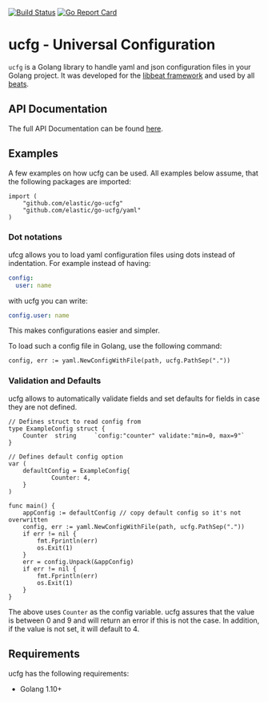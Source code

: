 [![Build
Status](https://travis-ci.org/elastic/go-ucfg.svg?branch=master)](https://travis-ci.org/elastic/go-ucfg)
[![Go Report
Card](https://goreportcard.com/badge/github.com/elastic/go-ucfg)](https://goreportcard.com/report/github.com/elastic/go-ucfg)


# ucfg - Universal Configuration

`ucfg` is a Golang library to handle yaml and json configuration files in your Golang project. It was developed for the [libbeat framework](https://github.com/elastic/beats/tree/master/libbeat) and used by all [beats](https://github.com/elastic/beats).


## API Documentation

The full API Documentation can be found [here](https://godoc.org/github.com/elastic/go-ucfg).

## Examples

A few examples on how ucfg can be used. All examples below assume, that the following packages are imported:

```golang
import (
	"github.com/elastic/go-ucfg"
	"github.com/elastic/go-ucfg/yaml"
)
```

### Dot notations

ufcg allows you to load yaml configuration files using dots instead of indentation. For example instead of having:

```yaml
config:
  user: name
```

with ucfg you can write:

```yaml
config.user: name
```

This makes configurations easier and simpler.

To load such a config file in Golang, use the following command:

```golang
config, err := yaml.NewConfigWithFile(path, ucfg.PathSep("."))
```



### Validation and Defaults

ucfg allows to automatically validate fields and set defaults for fields in case they are not defined.


```golang
// Defines struct to read config from
type ExampleConfig struct {
    Counter  string 	`config:"counter" validate:"min=0, max=9"`
}

// Defines default config option
var (
    defaultConfig = ExampleConfig{
		    Counter: 4,
    }
)

func main() {
    appConfig := defaultConfig // copy default config so it's not overwritten
    config, err := yaml.NewConfigWithFile(path, ucfg.PathSep("."))
    if err != nil {
        fmt.Fprintln(err)
        os.Exit(1)
    }
    err = config.Unpack(&appConfig)
    if err != nil {
        fmt.Fprintln(err)
        os.Exit(1)
    }
}
```

The above uses `Counter` as the config variable. ucfg assures that the value is between 0 and 9 and will return an error if this is not the case. In addition, if the value is not set, it will default to 4.


## Requirements

ucfg has the following requirements:

* Golang 1.10+
